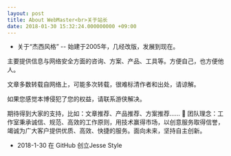 ```yaml
---
layout: post
title: About WebMaster<br>关于站长
date: 2018-01-30 15:32:24.000000000 +09:00
---
```

- 关于“杰西风格”
-- 始建于2005年，几经改版，发展到现在。

主要提供信息与网络安全方面的咨询、方案、产品、工具等。方便自己，也方便他人。

文章多数转载自网络上，可能多次转载，很难标清作者和出处，请谅解。

如果您感觉本博侵犯了您的权益，请联系游侠解决。

期待得到大家的支持，比如：文章推荐、产品推荐、方案推荐…… 🙂
团队理念：工作室秉承诚信、规范、高效的工作原则，用技术赢得市场，以创意服务取得信誉，竭诚为广大客户提供优质、高效、快捷的服务。面向未来，坚持自主创新。

- 2018-1-30 在 GitHub 创立Jesse Style
